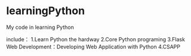 # learningPython
My code in learning Python

include：
    1.Learn Python the hardway
    2.Core Python programing
    3.Flask Web Development：Developing Web Application with Python
    4.CSAPP

